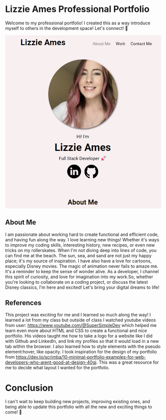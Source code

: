# Lizzie Ames Professional Portfolio
Welcome to my professional portfolio! I created this as a way introduce myself to others in the development space! Let's connect! 🌟

![My Portfolio](assets/images/Portfolio%20Screenshot.png)

## About Me
I am passionate about working hard to create functional and efficient code, and having fun along the way. I love learning new things! Whether it's ways to improve my coding skills, interesting history, new recipes, or even new tricks on my rollerskates.  When I'm not diving deep into lines of code, you can find me at the beach. The sun, sea, and sand are not just my happy place; it's my source of inspiration. I have also have a love for cartoons, especially Disney movies. The magic of animation never fails to amaze me. It's a reminder to keep the sense of wonder alive. As a developer, I channel this spirit of curiosity, and love for imagination into my work.So, whether you're looking to collaborate on a coding project, or discuss the latest Disney classics, I'm here and excited! Let's bring your digital dreams to life!

## References
This project was exciting for me and I learned so much along the way! I learned a lot from my class but outside of class I watched youtube videos from user: https://www.youtube.com/@SuperSimpleDev which helped me learn even more about HTML and CSS to create a functional and nice portfolio. His videos taught me how to take a logo for a website like I did with Github and LinkedIn, and link my profiles so that it would load in a new tab within the browser. I also learned how to style elements with the pseudo element:hover, like opacity. I took inspiration for the design of my portfolio from https://dev.to/scrimba/10-minimal-portfolio-examples-for-web-developers-who-arent-good-at-design-40gj. This was a great resource for me to decide what layout I wanted for the portfolio.

# Conclusion
I can't wait to keep building new projects, improving existing ones, and being able to update this portfolio with all the new and exciting things to come! 🌟
